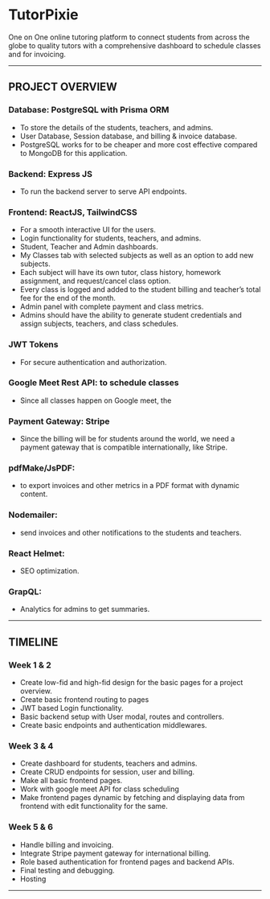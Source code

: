 # TutorPixie

One on One online tutoring platform to connect students from across the globe to quality tutors with a comprehensive dashboard to schedule classes and for invoicing.

---

## PROJECT OVERVIEW

### Database: PostgreSQL with Prisma ORM

- To store the details of the students, teachers, and admins.
- User Database, Session database, and billing & invoice database.
- PostgreSQL works for to be cheaper and more cost effective compared to MongoDB for this application.

### Backend: Express JS

- To run the backend server to serve API endpoints.

### Frontend: ReactJS, TailwindCSS

- For a smooth interactive UI for the users.
- Login functionality for students, teachers, and admins.
- Student, Teacher and Admin dashboards.
- My Classes tab with selected subjects as well as an option to add new subjects.
- Each subject will have its own tutor, class history, homework assignment, and request/cancel class option.
- Every class is logged and added to the student billing and teacher’s total fee for the end of the month.
- Admin panel with complete payment and class metrics.
- Admins should have the ability to generate student credentials and assign subjects, teachers, and class schedules.

### JWT Tokens

- For secure authentication and authorization.

### Google Meet Rest API: to schedule classes

- Since all classes happen on Google meet, the

### Payment Gateway: Stripe

- Since the billing will be for students around the world, we need a payment gateway that is compatible internationally, like Stripe.

### pdfMake/JsPDF:

- to export invoices and other metrics in a PDF format with dynamic content.

### Nodemailer:

- send invoices and other notifications to the students and teachers.

### React Helmet:

- SEO optimization.

### GrapQL:

- Analytics for admins to get summaries.

---

## TIMELINE

### Week 1 & 2

- Create low-fid and high-fid design for the basic pages for a project overview.
- Create basic frontend routing to pages
- JWT based Login functionality.
- Basic backend setup with User modal, routes and controllers.
- Create basic endpoints and authentication middlewares.

### Week 3 & 4

- Create dashboard for students, teachers and admins.
- Create CRUD endpoints for session, user and billing.
- Make all basic frontend pages.
- Work with google meet API for class scheduling
- Make frontend pages dynamic by fetching and displaying data from frontend with edit functionality for the same.

### Week 5 & 6

- Handle billing and invoicing.
- Integrate Stripe payment gateway for international billing.
- Role based authentication for frontend pages and backend APIs.
- Final testing and debugging.
- Hosting

---
